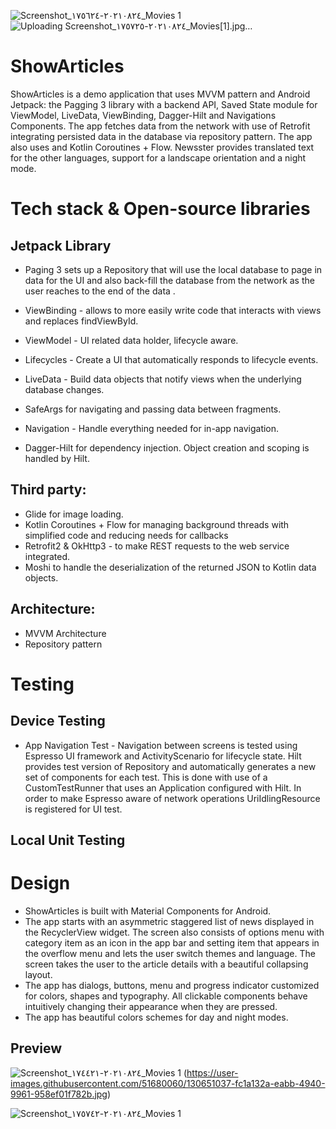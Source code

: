 ![Screenshot_٢٠٢١٠٨٢٤-١٧٥٦٢٤_Movies 1](https://user-images.githubusercontent.com/51680060/130652657-e6e21216-e856-49d7-a4c3-27a127f21d83.jpg)
![Uploading Screenshot_٢٠٢١٠٨٢٤-١٧٥٧٢٥_Movies[1].jpg…]()
# ShowArticles
ShowArticles is a demo application that uses MVVM pattern and Android Jetpack: the Pagging 3 library with a backend API, Saved State module for ViewModel, LiveData, ViewBinding, Dagger-Hilt and Navigations Components. The app fetches data from the network with use of Retrofit integrating persisted data in the database via repository pattern. The app also uses and Kotlin Coroutines + Flow. Newsster provides translated text for the other languages, support for a landscape orientation and a night mode.

# Tech stack & Open-source libraries
## Jetpack Library

* Paging 3 sets up a Repository that will use the local database to page in data for the UI and also back-fill the database from the network as the user reaches to the end of the data .

* ViewBinding - allows to more easily write code that interacts with views and replaces findViewById.

* ViewModel - UI related data holder, lifecycle aware.

* Lifecycles - Create a UI that automatically responds to lifecycle events.

* LiveData - Build data objects that notify views when the underlying database changes.

* SafeArgs for navigating and passing data between fragments.

* Navigation - Handle everything needed for in-app navigation.

* Dagger-Hilt for dependency injection. Object creation and scoping is handled by Hilt.

## Third party:
* Glide for image loading.
* Kotlin Coroutines + Flow for managing background threads with simplified code and reducing needs for callbacks
* Retrofit2 & OkHttp3 - to make REST requests to the web service integrated.
* Moshi to handle the deserialization of the returned JSON to Kotlin data objects.

## Architecture:
* MVVM Architecture
* Repository pattern

# Testing

## Device Testing
* App Navigation Test - Navigation between screens is tested using Espresso UI framework and ActivityScenario for lifecycle state. Hilt provides test version of Repository and automatically generates a new set of components for each test. This is done with use of a CustomTestRunner that uses an Application configured with Hilt. In order to make Espresso aware of network operations UriIdlingResource is registered for UI test.

## Local Unit Testing


# Design
* ShowArticles is built with Material Components for Android.
* The app starts with an asymmetric staggered list of news displayed in the RecyclerView widget. The screen also consists of options menu with category item as an icon in the app bar and setting item that appears in the overflow menu and lets the user switch themes and language. The screen takes the user to the article details with a beautiful collapsing layout.
* The app has dialogs, buttons, menu and progress indicator customized for colors, shapes and typography. All clickable components behave intuitively changing their appearance when they are pressed.
* The app has beautiful colors schemes for day and night modes.

## Preview

![Screenshot_٢٠٢١٠٨٢٤-١٧٤٤٢١_Movies 1](https://user-images.githubusercontent.com/51680060/130650358-0cf65554-6a20-477e-bda3-b22a19816710.jpg) (https://user-images.githubusercontent.com/51680060/130651037-fc1a132a-eabb-4940-9961-958ef01f782b.jpg)

![Screenshot_٢٠٢١٠٨٢٤-١٧٥٧٤٢_Movies 1](https://user-images.githubusercontent.com/51680060/130651037-fc1a132a-eabb-4940-9961-958ef01f782b.jpg)

